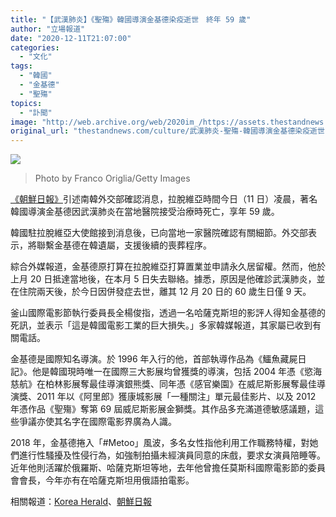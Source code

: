 ```yaml
---
title: "【武漢肺炎】《聖殤》韓國導演金基德染疫逝世　終年 59 歲"
author: "立場報道"
date: "2020-12-11T21:07:00"
categories:
  - "文化"
tags:
  - "韓國"
  - "金基德"
  - "聖殤"
topics:
  - "訃聞"
image: "http://web.archive.org/web/2020im_/https://assets.thestandnews.com/media/photos/20201211-1520copy_VdEEh_5pUHIVb.png"
original_url: "thestandnews.com/culture/武漢肺炎-聖殤-韓國導演金基德染疫逝世-終年-59-歲"
---
```

![](http://web.archive.org/web/2020im_/https://assets.thestandnews.com/media/photos/20201211-1520copy_VdEEh_5pUHIVb.png)
> Photo by Franco Origlia/Getty Images

[《朝鮮日報》](http://web.archive.org/web/20211229132330/http://www.chosun.com/politics/diplomacy-defense/2020/12/11/WIR7G2RFS5BNFHCXM6V32RITVM/?fbclid=IwAR1-El9a_HxMOAibvyEkafC9JHheizAOS-H7DzZgyZN8eZ9b-xa5Vcnt94c)引述南韓外交部確認消息，拉脫維亞時間今日（11 日）凌晨，著名韓國導演金基德因武漢肺炎在當地醫院接受治療時死亡，享年 59 歲。

韓國駐拉脫維亞大使館接到消息後，已向當地一家醫院確認有關細節。外交部表示，將聯繫金基德在韓遺屬，支援後續的喪葬程序。

綜合外媒報道，金基德原打算在拉脫維亞打算置業並申請永久居留權。然而，他於上月 20 日抵達當地後，在本月 5 日失去聯絡。據悉，原因是他確診武漢肺炎，並在住院兩天後，於今日因併發症去世，離其 12 月 20 日的 60 歲生日僅 9 天。

釜山國際電影節執行委員長全楊俊指，透過一名哈薩克斯坦的影評人得知金基德的死訊，並表示「這是韓國電影工業的巨大損失。」多家韓媒報道，其家屬已收到有關電話。

金基德是國際知名導演。於 1996 年入行的他，首部執導作品為《鱷魚藏屍日記》。他是韓國現時唯一在國際三大影展均曾獲獎的導演，包括 2004 年憑《慾海慈航》在柏林影展奪最佳導演銀熊獎、同年憑《感官樂園》在威尼斯影展奪最佳導演獎、2011 年以《阿里郎》獲康城影展「一種關注」單元最佳影片、以及 2012 年憑作品《聖殤》奪第 69 屆威尼斯影展金獅獎。其作品多充滿道德敏感議題，這些爭議亦使其名字在國際電影界廣為人識。

2018 年，金基德捲入「#Metoo」風波，多名女性指他利用工作職務特權，對她們進行性騷擾及性侵行為，如強制拍攝未經演員同意的床戲，要求女演員陪睡等。近年他則活躍於俄羅斯、哈薩克斯坦等地，去年他曾擔任莫斯科國際電影節的委員會會長，今年亦有在哈薩克斯坦用俄語拍電影。

相關報道：[Korea Herald](http://web.archive.org/web/20211229132330/http://m.koreaherald.com/amp/view.php?ud=20201211000759&fbclid=IwAR0wC-krBeQsX22eY1s9r4j-RmiYyOF_FHB3pDwdIIMZgb6e4c-o91CdO_U)、[朝鮮日報](http://web.archive.org/web/20211229132330/https://www.chosun.com/politics/diplomacy-defense/2020/12/11/WIR7G2RFS5BNFHCXM6V32RITVM/?fbclid=IwAR1-El9a_HxMOAibvyEkafC9JHheizAOS-H7DzZgyZN8eZ9b-xa5Vcnt94c)